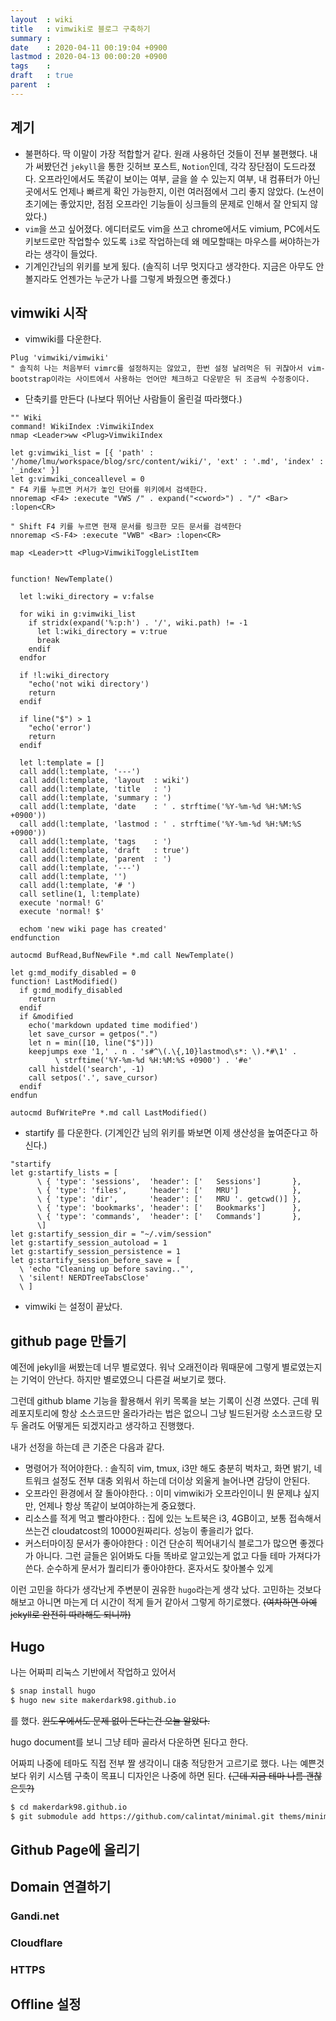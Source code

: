 ```yaml
---
layout  : wiki
title   : vimwiki로 블로그 구축하기
summary : 
date    : 2020-04-11 00:19:04 +0900
lastmod : 2020-04-13 00:00:20 +0900
tags    : 
draft   : true
parent  : 
---
```


## 계기
* 불편하다. 딱 이말이 가장 적합할거 같다. 원래 사용하던 것들이 전부 불편했다. 내가 써봤던건 `jekyll`을 통한 깃허브 포스트, `Notion`인데, 각각 장단점이 도드라졌다. 오프라인에서도 똑같이 보이는 여부, 글을 쓸 수 있는지 여부, 내 컴퓨터가 아닌 곳에서도 언제나 빠르게 확인 가능한지, 이런 여러점에서 그리 좋지 않았다. (노션이 초기에는 좋았지만, 점점 오프라인 기능들이 싱크들의 문제로 인해서 잘 안되지 않았다.)
* `vim`을 쓰고 싶어졌다. 에디터로도 vim을 쓰고 chrome에서도 vimium, PC에서도 키보드로만 작업할수 있도록 `i3`로 작업하는데 왜 메모할때는 마우스를 써야하는가 라는 생각이 들었다.
* 기계인간님의 위키를 보게 됬다. (솔직히 너무 멋지다고 생각한다. 지금은 아무도 안볼지라도 언젠가는 누군가 나를 그렇게 봐줬으면 좋겠다.)

## vimwiki 시작
* vimwiki를 다운한다.
```
Plug 'vimwiki/vimwiki'
" 솔직히 나는 처음부터 vimrc를 설정하지는 않았고, 한번 설정 날려먹은 뒤 귀찮아서 vim-bootstrap이라는 사이트에서 사용하는 언어만 체크하고 다운받은 뒤 조금씩 수정중이다.
```

* 단축키를 만든다 (나보다 뛰어난 사람들이 올린걸 따라했다.)
```
"" Wiki
command! WikiIndex :VimwikiIndex
nmap <Leader>ww <Plug>VimwikiIndex

let g:vimwiki_list = [{ 'path' : '/home/lmu/workspace/blog/src/content/wiki/', 'ext' : '.md', 'index' : '_index' }]
let g:vimwiki_conceallevel = 0
" F4 키를 누르면 커서가 놓인 단어를 위키에서 검색한다.
nnoremap <F4> :execute "VWS /" . expand("<cword>") . "/" <Bar> :lopen<CR>

" Shift F4 키를 누르면 현재 문서를 링크한 모든 문서를 검색한다
nnoremap <S-F4> :execute "VWB" <Bar> :lopen<CR>

map <Leader>tt <Plug>VimwikiToggleListItem


function! NewTemplate()

  let l:wiki_directory = v:false

  for wiki in g:vimwiki_list
    if stridx(expand('%:p:h') . '/', wiki.path) != -1
      let l:wiki_directory = v:true
      break
    endif
  endfor

  if !l:wiki_directory
    "echo('not wiki directory')
    return
  endif

  if line("$") > 1
    "echo('error')
    return
  endif

  let l:template = []
  call add(l:template, '---')
  call add(l:template, 'layout  : wiki')
  call add(l:template, 'title   : ')
  call add(l:template, 'summary : ')
  call add(l:template, 'date    : ' . strftime('%Y-%m-%d %H:%M:%S +0900'))
  call add(l:template, 'lastmod : ' . strftime('%Y-%m-%d %H:%M:%S +0900'))
  call add(l:template, 'tags    : ')
  call add(l:template, 'draft   : true')
  call add(l:template, 'parent  : ')
  call add(l:template, '---')
  call add(l:template, '')
  call add(l:template, '# ')
  call setline(1, l:template)
  execute 'normal! G'
  execute 'normal! $'

  echom 'new wiki page has created'
endfunction

autocmd BufRead,BufNewFile *.md call NewTemplate()

let g:md_modify_disabled = 0
function! LastModified()
  if g:md_modify_disabled
    return
  endif
  if &modified
    echo('markdown updated time modified')
    let save_cursor = getpos(".")
    let n = min([10, line("$")])
    keepjumps exe '1,' . n . 's#^\(.\{,10}lastmod\s*: \).*#\1' .
          \ strftime('%Y-%m-%d %H:%M:%S +0900') . '#e'
    call histdel('search', -1)
    call setpos('.', save_cursor)
  endif
endfun

autocmd BufWritePre *.md call LastModified()

```

* startify 를 다운한다. (기계인간 님의 위키를 봐보면 이제 생산성을 높여준다고 하신다.)
```
"startify
let g:startify_lists = [
      \ { 'type': 'sessions',  'header': ['   Sessions']       },
      \ { 'type': 'files',     'header': ['   MRU']            },
      \ { 'type': 'dir',       'header': ['   MRU '. getcwd()] },
      \ { 'type': 'bookmarks', 'header': ['   Bookmarks']      },
      \ { 'type': 'commands',  'header': ['   Commands']       },
      \]
let g:startify_session_dir = "~/.vim/session"
let g:startify_session_autoload = 1
let g:startify_session_persistence = 1
let g:startify_session_before_save = [
  \ 'echo "Cleaning up before saving.."',
  \ 'silent! NERDTreeTabsClose'
  \ ]
```

* vimwiki 는 설정이 끝났다.
 
## github page 만들기
예전에 jekyll을 써봤는데 너무 별로였다. 워낙 오래전이라 뭐때문에 그렇게 별로였는지는 기억이 안난다. 하지만 별로였으니 다른걸 써보기로 했다.

그런데 github blame 기능을 활용해서 위키 목록을 보는 기록이 신경 쓰였다. 근데 뭐 레포지토리에 항상 소스코드만 올라가라는 법은 없으니 그냥 빌드된거랑 소스코드랑 모두 올려도 어떻게든 되겠지라고 생각하고 진행했다.

내가 선정을 하는데 큰 기준은 다음과 같다.
 
  * 명령어가 적어야한다. : 솔직히 vim, tmux, i3만 해도 충분히 벅차고, 화면 밝기, 네트워크 설정도 전부 대충 외워서 하는데 더이상 외울게 늘어나면 감당이 안된다. 
  * 오프라인 환경에서 잘 돌아야한다. : 이미 vimwiki가 오프라인이니 뭔 문제냐 싶지만, 언제나 항상 똑같이 보여야하는게 중요했다.
  * 리소스를 적게 먹고 빨라야한다. : 집에 있는 노트북은 i3, 4GB이고, 보통 접속해서 쓰는건 cloudatcost의 10000원짜리다. 성능이 좋을리가 없다.
  * 커스터마이징 문서가 좋아야한다 : 이건 단순히 찍어내기식 블로그가 많으면 좋겠다가 아니다. 그런 글들은 읽어봐도 다들 똑바로 알고있는게 없고 다들 테마 가져다가 쓴다. 순수하게 문서가 퀄리티가 좋아야한다. 혼자서도 찾아볼수 있게

  이런 고민을 하다가 생각난게 주변분이 권유한 `hugo`라는게 생각 났다. 고민하는 것보다 해보고 아니면 마는게 더 시간이 적게 들거 같아서 그렇게 하기로했다. ~~(여차하면 아예 jekyll로 완전히 따라해도 되니까)~~


## Hugo
나는 어짜피 리눅스 기반에서 작업하고 있어서
```bash
$ snap install hugo
$ hugo new site makerdark98.github.io
```
를 했다. ~~윈도우에서도 문제 없이 돈다는건 오늘 알았다.~~

hugo document를 보니 그냥 테마 골라서 다운하면 된다고 한다.

어짜피 나중에 테마도 직접 전부 짤 생각이니 대충 적당한거 고르기로 했다. 나는 예쁜것 보다 위키 시스템 구축이 목표니 디자인은 나중에 하면 된다. ~~(근데 지금 테마 나름 괜찮은듯?)~~
```bash
$ cd makerdark98.github.io
$ git submodule add https://github.com/calintat/minimal.git thems/minimal 
```

## Github Page에 올리기

## Domain 연결하기
### Gandi.net
### Cloudflare
### HTTPS

## Offline 설정
